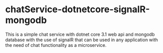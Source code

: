# chatService-dotnetcore-signalR-mongodb
This is a simple chat service with dotnet core 3.1 web api and mongodb database with the use of signalR that can be used in any application with the need of chat functionality as a microservice.
